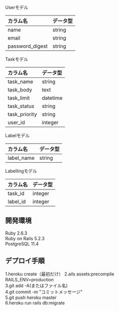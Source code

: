 Userモデル

| カラム名 | データ型 |
| :----- | :---- |
|  name  |  string  |
|  email  |  string  |
| password_digest | string |


 Taskモデル


| カラム名 | データ型 |
| :----- | :----- |
| task_name | string |
| task_body | text |
| task_limit | datetime |
| task_status | string |
| task_priority | string |
| user_id|integer |

Labelモデル

| カラム名 | データ型 |
| :--- | :--- |
| label_name | string |


Labellingモデル


| カラム名 | データ型 |
| :--- | :--- |
| task_id | integer |
| label_id | integer |

開発環境
------------
Ruby 2.6.3  
Ruby on Rails 5.2.3  
PostgreSQL 11.4  

デプロイ手順
------------
1.heroku create（最初だけ）
2.ails assets:precompile RAILS_ENV=production  
3.git add -A(またはファイル名)  
4.git commit -m "コミットメッセージ"  
5.git push heroku master  
6.heroku run rails db:migrate
